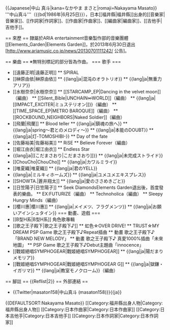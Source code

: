 
{{Japanese|中山 真斗|kana=なかやま まさと|romaji=Nakayama Masato}}
'''中山真斗'''（{{bd|1986年|6月25日}}），日本[[福井縣|福井縣]]出身的[[音樂家|音樂家]]、[[作詞家|作詞家]]、[[作曲家|作曲家]]、[[編曲家|編曲家]]、[[吉他手|吉他手]]。

== 來歷 ==
隸屬於ARIA entertainment音樂製作部的音樂團體[[Elements_Garden|Elements Garden]]，於2013年6月30日退出<ref>[http://www.ariamusic.co.jp/news/20130701111242/ 公告]</ref>。

== 樂曲 ==
※無特別標記的部分皆為作曲。
=== 歌手 ===
* [[遠藤正明|遠藤正明]]
** SPIRAL 
* [[榊原由依|榊原由依]]
** {{lang|ja|混沌のオラトリオ}}
** {{lang|ja|無重力アリア}}
* [[水樹奈奈|水樹奈奈]]
** [[STARCAMP_EP|Dancing in the velvet moon]]（編曲）
** [[Silent_Bible|UNCHAIN∞WORLD]]（編曲）
** {{lang|ja|[[IMPACT_EXCITER|ミュステリオン]]}}（編曲）
** [[TIME_SPACE_EP|METRO BAROQUE]]（編曲）
** [[ROCKBOUND_NEIGHBORS|Naked Soldier]]（編曲）
* [[飛蘭|飛蘭]]
** Blood teller
** {{lang|ja|鎮魂の旅へ}}
** {{lang|ja|spring〜君とのメロディ〜}}
** {{lang|ja|本能のDOUBT}}
** {{lang|ja|灯-TOMOSHIBI-}}
** Day of the fate
* [[佐藤裕美|佐藤裕美]]
** RiSE
** Believe Forever（編曲）
* [[堀江由衣|堀江由衣]]
** Endless Star
* {{lang|ja|[[こだまさおり|こだまさおり]]}}
** {{lang|ja|未完成ストライド}}
* [[ChouCho|ChouCho]]
** {{lang|ja|カワルミライ}}
* [[唯夏織|唯夏織]]
** {{lang|ja|君のYELL}}
*  {{lang|ja|ミルキィホームズ}}
** {{lang|ja|ユメユメエキスプレス}}
* [[SHOWTA.|蒼井翔太]]
** {{lang|ja|愛のささめきごと}}
* [[日笠陽子|日笠陽子]]
** Seek Diamonds<ref>Elements Garden退出後，首度發表的樂曲。</ref>
** EX:FUTURIZE（編曲）
** Technoholica（編曲）
** Sleepy Hungry Minds（編曲）
* [[櫻川惠|櫻川惠]]
** {{lang|ja|メイメツ、フラグメンツ}}
** {{lang|ja|お願いアインシュタイン}}
=== 動畫、遊戲 ===
* [[B型H系|B型H系]] 角色歌專輯
* [[歌之王子殿下|歌之王子殿下♪]]
** 虹色☆OVER DRIVE!
** TRUST☆MY DREAM PSP Game 歌之王子殿下♪Repeat插曲
** 動畫 歌之王子殿下♪「BRAND NEW MELODY」
** 動畫 歌之王子殿下♪ 真愛1000%插曲「未來地圖」
** PSP Game 歌之王子殿下♪Debut主題曲「innocence」
* [[戰姬絕唱SYMPHOGEAR|戰姬絕唱SYMPHOGEAR]]
** {{lang|ja|陽だまりメモリア}}
* [[戰姬絕唱SYMPHOGEAR|戰姬絕唱SYMPHOGEAR G]]
**  {{lang|ja|獄鎌・イガリマ}}
**  {{lang|ja|教室モノクローム}}（編曲）

== 腳註 ==
{{Reflist|2}}
== 外部連結 ==
* {{Twitter|masaton158|中山真斗 (masaton158)}}{{ja}}

{{DEFAULTSORT:Nakayama Masato}}
[[Category:福井縣出身人物|Category:福井縣出身人物]]
[[Category:日本作曲家|Category:日本作曲家]]
[[Category:日本吉他手|Category:日本吉他手]]
[[Category:日本作詞家|Category:日本作詞家]]